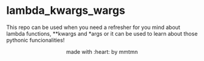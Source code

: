 # lambda_kwargs_wargs

This repo can be used when you need a refresher for you mind about lambda functions,
**kwargs and *args or it can be used to learn about those pythonic funcionalities!

<p align="center">made with :heart: by mmtmn</p>
